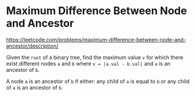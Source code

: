 # Maximum Difference Between Node and Ancestor

https://leetcode.com/problems/maximum-difference-between-node-and-ancestor/description/

Given the `root` of a binary tree, find the maximum value `v` for which there exist different nodes `a` and `b` where `v = |a.val - b.val|` and `a` is an ancestor of `b`.

A node `a` is an ancestor of `b` if either: any child of `a` is equal to `b` or any child of `a` is an ancestor of `b`.
